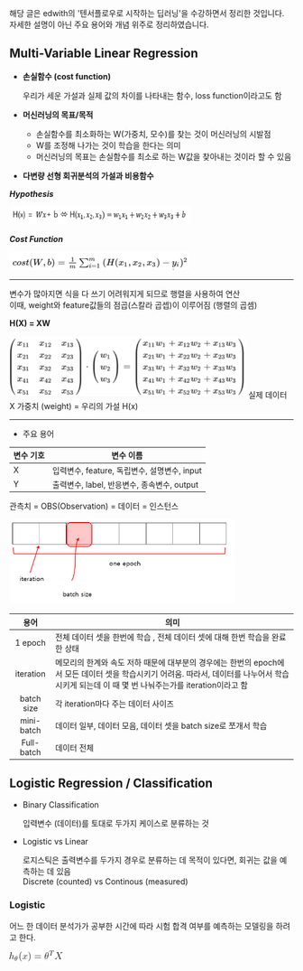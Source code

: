 해당 글은 edwith의 '텐서플로우로 시작하는 딥러닝'을 수강하면서 정리한 것입니다.<br/>
자세한 설명이 아닌 주요 용어와 개념 위주로 정리하였습니다.

## Multi-Variable Linear Regression
* **손실함수 (cost function)**

  우리가 세운 가설과 실제 값의 차이를 나타내는 함수, loss function이라고도 함
* **머신러닝의 목표/목적**

  - 손실함수를 최소화하는 W(가중치, 모수)를 찾는 것이 머신러닝의 시발점
  - W를 조정해 나가는 것이 학습을 한다는 의미
  - 머신러닝의 목표는 손실함수를 최소로 하는 W값을 찾아내는 것이라 할 수 있음
* **다변량 선형 회귀분석의 가설과 비용함수**

**_Hypothesis_**

<img src="image/가설.PNG"  width="320" height="32">
   
**_Cost Function_**
  
<img src="image/cost_func.png"  width="320" height="32">

***

변수가 많아지면 식을 다 쓰기 어려워지게 되므로 행렬을 사용하여 연산  
이때, weight와 feature값들의 점곱(스칼라 곱셉)이 이루어짐 (행렬의 곱셈)

__H(X) = XW__

<img src="image/행렬표현.png"  width="420" height="110">  
실제 데이터 X 가중치 (weight) = 우리의 가설 H(x)  
<br/>

***
* 주요 용어  

|변수 기호 | 변수 이름 |
|---|---|
| X | 입력변수, feature, 독립변수, 설명변수, input |
| Y | 출력변수, label, 반응변수, 종속변수, output |

관측치 = OBS(Observation) = 데이터 = 인스턴스  

<img src="image/batch.PNG"  width="400" height="150">

| 용어 | 의미 |
|:------------------:|-----------------------------|
|1 epoch| 전체 데이터 셋을 한번에 학습 , 전체 데이터 셋에 대해 한번 학습을 완료한 상태 |
|iteration| 메모리의 한계와 속도 저하 때문에 대부분의 경우에는 한번의 epoch에서 모든 데이터 셋을 학습시키기 어려움. 따라서, 데이터를 나누어서 학습시키게 되는데 이 때 몇 번 나눠주는가를 iteration이라고 함 |
|batch size| 각 iteration마다 주는 데이터 사이즈 |
|mini-batch| 데이터 일부, 데이터 모음, 데이터 셋을 batch size로 쪼개서 학습 |
|Full-batch| 데이터 전체 |

## Logistic Regression / Classification

* Binary Classification 
   
  입력변수 (데이터)를 토대로 두가지 케이스로 분류하는 것
* Logistic vs Linear 

  로지스틱은 출력변수를 두가지 경우로 분류하는 데 목적이 있다면, 회귀는 값을 예측하는 데 있음  
  Discrete (counted) vs Continous (measured)   

### Logistic

어느 한 데이터 분석가가 공부한 시간에 따라 시험 합격 여부를 예측하는 모델링을 하려고 한다.

<img src="image/CodeCogsEqn.png"  width="95" height="20">
